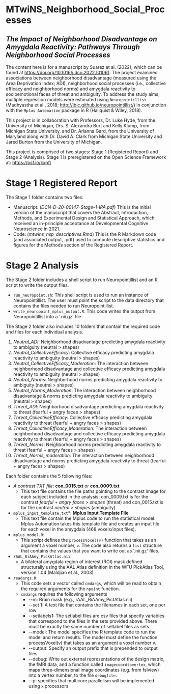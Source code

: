 # **MTwiNS_Neighborhood_Social_Processes**

## *The Impact of Neighborhood Disadvantage on Amygdala Reactivity: Pathways Through Neighborhood Social Processes*

The content here is for a manuscript by Suarez et al. (2022), which can be found at <https://doi.org/10.1016/j.dcn.2022.101061>. The project examined associations between neighborhood disadvantage (measured using the Area Deprivation Index; ADI), neighborhood social processes (i.e., collective efficacy and neighborhood norms) and amygdala reactivity to socioemotional faces of threat and ambiguity. To address the study aims, multiple regression models were estimated using `Neuropointillist` (Madhyastha et al., 2018; <http://ibic.github.io/neuropointillist/>) in conjunction with the `Mplus Automation` package in R (Hallquist & Wiley, 2018). 

This project is in collaboration with Professors, Dr. Luke Hyde, from the University of Michigan, Drs. S. Alexandra Burt and Kelly Klump, from Michigan State University, and Dr. Arianna Gard, from the University of Maryland along with Dr. David A. Clark from Michigan State University and Jared Burton from the University of Michigan.

This project is comprised of two stages: Stage 1 (Registered Report) and Stage 2 (Analysis). Stage 1 is preregistered on the Open Science Framework at: <https://osf.io/kxpft>

# **Stage 1 Registered Report**

The Stage 1 folder contains two files: 

- Manuscript: (*DCN-D-20-00147-Stage-1-IPA.pdf*) This is the initial version of the manuscript that covers the Abstract, Introduction, Methods, and Experimental Design and Statistical Approach, which received an in-principle acceptance at Developmental Cognitive Neuroscience in 2021.
- Code: (*mtwins_nsp_descriptives.Rmd*) This is the R Markdown code (and associated output, .pdf) used to compute descriptive statistics and figures for the Methods section of the Registered Report.

# **Stage 2 Analysis**

The Stage 2 folder includes a shell script to run Neuropointillist and an R script to write the output files.

 - `run_neuropoint.sh`: This shell script is used to run an instance of Neuropointillist. The user must point the script to the data directory that contains the files needed to run Neuropointillist.
 - `write_neuropoint_mplus_output.R`: This code writes the output from Neuropointillist into a ‘.nii.gz’ file.

The Stage 2 folder also includes 10 folders that contain the required code and files for each individual analysis.

 1. *Neutral_ADI*: Neighborhood disadvantage predicting amygdala reactivity to ambiguity (neutral > shapes)
 2. *Neutral_CollectiveEfficacy*: Collective efficacy predicting amygdala reactivity to ambiguity (neutral > shapes)
 3. *Neutral_CollectiveEfficacy_Moderation*: The interaction between neighborhood disadvantage and collective efficacy predicting amygdala reactivity to ambiguity (neutral > shapes)
 4. *Neutral_Norms*: Neighborhood norms predicting amygdala reactivity to ambiguity (neutral > shapes)
 5. *Neutral_Norms_Moderation*: The interaction between neighborhood disadvantage & norms predicting amygdala reactivity to ambiguity (neutral > shapes)
 6. *Threat_ADI*: Neighborhood disadvantage predicting amygdala reactivity to threat (fearful + angry faces > shapes)
 7. *Threat_CollectiveEfficacy*: Collective efficacy predicting amygdala reactivity to threat (fearful + angry faces > shapes)
 8. *Threat_CollectiveEfficacy_Moderation*: The interaction between neighborhood disadvantage and collective efficacy predicting amygdala reactivity to threat (fearful + angry faces > shapes)
 9. *Threat_Norms*: Neighborhood norms predicting amygdala reactivity to threat (fearful + angry faces > shapes)
 10. *Threat_Norms_moderation*: The interaction between neighborhood disadvantage and norms predicting amygdala reactivity to threat (fearful + angry faces > shapes)

Each folder contains the 5 following files:

 - *A contrast TXT file*: **con_0015.txt** or **con_0009.txt** 
    - This text file contains the file paths pointing to the contrast image for each subject included in the analysis; con_0009.txt is for the contrast *fearful + angry faces > shapes* (threat) and con_0015.txt is for the contrast *neutral > shapes* (ambiguity).
 - `mplus_input_template.txt`*: **Mplus Input Template File** 
    - This text file contain the Mplus code to run the statistical model. Mplus Automation takes this template file and creates an input file for each voxel in the amygdala (468 voxels/input files).
 - `mplus_model.R`: 
    - This script defines the `processVoxel(v)` function that takes as an argument a voxel number, `v`. The code also returns a `list` structure that contains the values that you want to write out as '.nii.gz' files.
 - `rAAL_BiAAmy_PickAtlas.nii`: 
    - A bilateral amygdala region of interest (ROI) mask defined structurally using the AAL Atlas definition in the WFU PickAtlas Tool, version 1.04 (Maldjian et al., 2003) 
 - `readargs.R`: 
    - This code sets a vector called `cmdargs`, which will be read to obtain the required arguments for the `npoint` function.
    - `cmdargs` requires the following arguments
       - --m: Brain mask (e.g., rAAL_BiAAmy_PictAtlas.nii) 
       - --set 1: A text file that contains the filenames in each set, one per row
       - --setlabels1: The setlabel files are csv files that specify variables that correspond to the files in the sets provided above. There must be exactly the same number of setlabel files as sets.
       - --model: The model specifies the R template code to run the model and return results. The model must define the function processVoxel(v) that takes as an argument a voxel number v.
       - --output: Specify an output prefix that is prepended to output files
       - --debug: Write out external representations of the design matrix, the fMRI data, and a function called `imagecoordtovertex`, which maps three-dimensional image coordinates (e.g. from fslview) into a vertex number, to the file `debugfile`.
       - --p: specifies that multicore parallelism will be implemented using `x` processors
